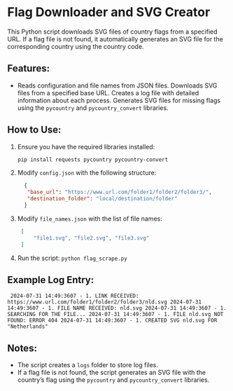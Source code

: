 # Flag Downloader and SVG Creator

This Python script downloads SVG files of country flags from a specified URL. If a flag file is not found, it automatically generates an SVG file for the corresponding country using the country code.

## Features:
- Reads configuration and file names from JSON files.
Downloads SVG files from a specified base URL.
Creates a log file with detailed information about each process.
Generates SVG files for missing flags using the `pycountry` and `pycountry_convert` libraries.


## How to Use:
1. Ensure you have the required libraries installed:
   ```bash
   pip install requests pycountry pycountry-convert

2. Modify `config.json` with the following structure:
   ```json
     {
      "base_url": "https://www.url.com/folder1/folder2/folder3/",
      "destination_folder": "local/destination/folder"
     }
   
3. Modify `file_names.json` with the list of file names:
   ```json
    [
        "file1.svg", "file2.svg", "file3.svg"
    ]

4. Run the script:
`python flag_scrape.py`

## Example Log Entry:
   `
      2024-07-31 14:49:3607 - 1. LINK RECEIVED: https://www.url.com/folder1/folder2/folder3/nld.svg
      2024-07-31 14:49:3607 - 1. FILE NAME RECEIVED: nld.svg
      2024-07-31 14:49:3607 - 1. SEARCHING FOR THE FILE...
      2024-07-31 14:49:3607 - 1. FILE nld.svg NOT FOUND: ERROR 404
      2024-07-31 14:49:3607 - 1. CREATED SVG nld.svg FOR "Netherlands"`

## Notes:
- The script creates a `logs` folder to store log files.
- If a flag file is not found, the script generates an SVG file with the country’s flag using the `pycountry` and `pycountry_convert` libraries.




